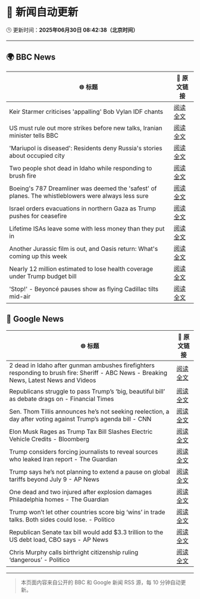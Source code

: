 # 🧠 新闻自动更新

🕒 更新时间：**2025年06月30日 08:42:38（北京时间）**

---

## 🌍 BBC News

| 🌐 标题 | 🔗 原文链接 |
|--------|-------------|
| Keir Starmer criticises 'appalling' Bob Vylan IDF chants | [阅读全文](https://www.bbc.com/news/articles/c33514nryy1o) |
| US must rule out more strikes before new talks, Iranian minister tells BBC | [阅读全文](https://www.bbc.com/news/articles/c20r18x8x05o) |
| 'Mariupol is diseased': Residents deny Russia's stories about occupied city | [阅读全文](https://www.bbc.com/news/articles/cq6912mqp1go) |
| Two people shot dead in Idaho while responding to brush fire | [阅读全文](https://www.bbc.com/news/articles/c9vrg9g2ll7o) |
| Boeing's 787 Dreamliner was deemed the 'safest' of planes. The whistleblowers were always less sure | [阅读全文](https://www.bbc.com/news/articles/cwyq7vgq2e5o) |
| Israel orders evacuations in northern Gaza as Trump pushes for ceasefire | [阅读全文](https://www.bbc.com/news/articles/ckg54klnyy3o) |
| Lifetime ISAs leave some with less money than they put in | [阅读全文](https://www.bbc.com/news/articles/c93kgye03j9o) |
| Another Jurassic film is out, and Oasis return: What's coming up this week | [阅读全文](https://www.bbc.com/news/articles/cjwnl9llnlno) |
| Nearly 12 million estimated to lose health coverage under Trump budget bill | [阅读全文](https://www.bbc.com/news/articles/cx2verel4nlo) |
| 'Stop!' - Beyoncé pauses show as flying Cadillac tilts mid-air | [阅读全文](https://www.bbc.com/news/articles/c20nqzxn4xqo) |

## 📰 Google News

| 🌐 标题 | 🔗 原文链接 |
|--------|-------------|
| 2 dead in Idaho after gunman ambushes firefighters responding to brush fire: Sheriff - ABC News - Breaking News, Latest News and Videos | [阅读全文](https://news.google.com/rss/articles/CBMirAFBVV95cUxOMmxNaEU4Y01WMC1VR3dzVDlaVmdJQy1TUTFJM2FzeVlZbjdIQXN4U0tZYUxhTGJzdXJDXzNVSWlyT193SkRCeVJSVlpVV2lhQTlobEF3encxenlzOFFJblZSc1RRaGlNSmYwX0g2SjVPUkRiTEhLMVNnc1haWXRBMXNkeExsM2RIVXlMNXdLQzBLRWNoSGZGdnhvNnZrRndwZ01JeDdFdjllX2oy0gGyAUFVX3lxTE5iYVBQOFRRaGh1Ynd0UDNteF8tYzZ0bHB5Y213RFhNLVlFeUNVb05PVFRiazNyY3ppV2hzSl9iYnBXRjdRX2FQVmN0RVZfdEVVWWV5UV9EOEVQLXFYVTdRb1h3ZW5NWG1nRURsWlVIQzhLb0ZuSzFCQThaNFIyMFgwTzZKeERkcjVPa296bzVoQzQ3cExMWVdha25rMzc3VzFGMXU4LVRwZlR5ZmlKNWd5T2c?oc=5) |
| Republicans struggle to pass Trump’s ‘big, beautiful bill’ as debate drags on - Financial Times | [阅读全文](https://news.google.com/rss/articles/CBMicEFVX3lxTE1oRjhOZVE4alNHbU1XYnY5VVhZc3lFdmlZRWZralVmMDJSMVdlaGZsLTVQSzB2bi1GYVBKLWc1blI5ZGhiSmV5T2pLMXBDWjYya1VGeXFTTVB3U2tPblB2RXJRQm5kaEEwRTRZWlhTWWs?oc=5) |
| Sen. Thom Tillis announces he’s not seeking reelection, a day after voting against Trump’s agenda bill - CNN | [阅读全文](https://news.google.com/rss/articles/CBMif0FVX3lxTE1hdHpzZ1NRblE0cmNLVTlWdEdoQ1pFNF9LMGdQSFF5RndFZV84Z1dhUFYtWDJCVGhJNjNDM0cyYnhUXzJSWWUxUDV4eHB3WTVWdE84Q3VfSi1hbzVGODVuUVp2MTRZMWhUclduczBZUjI0SzRHWVdWeTZrOXN6YTjSAYQBQVVfeXFMTUQzck5LRFpveUNkdXNvMjRnWUxXckRSbHBsWGJqVno3RnNJZE1FN3ZZalBmREd2YVh5NWRrVkFDN01XUFUzckUyNGtQOWtSSVRtclpYekJ2NnZqeGNneWJEWXZZRnE1dWJBZ1ZCV2JTUVF5clNHTXBoekkyQWdxbGJQZlJZ?oc=5) |
| Elon Musk Rages as Trump Tax Bill Slashes Electric Vehicle Credits - Bloomberg | [阅读全文](https://news.google.com/rss/articles/CBMisgFBVV95cUxOb3FUeS1hR1hONHBCLVZUUVFxQU5vWFVmRWotTk5LS3lBeF9GZ3FFa3p2MVo2blJuQm82Ym1Iel96TjdGRzI0bU9FVmFtX2QxX1g3OGhubF9rb2UtYzNldnRDZXZDbkNGZGFUX0llVW03MTNTRmhBcUJuN011WGd5VVBIR1FON3ZsdXZlNWlhVEI4VU9ERmtGT1Y3RVBEcjhZUkFqbUROZGhkTzl1UUtSX3pR?oc=5) |
| Trump considers forcing journalists to reveal sources who leaked Iran report - The Guardian | [阅读全文](https://news.google.com/rss/articles/CBMiiAFBVV95cUxOeUdKazgxMVZjRXFlSERHTzVNdGtwU2ZoaEd1WGJCNFlMZWZxdUFJR1E3RG1URFlZYXdCOTB4cTZad3hVbEVtTFdWQnE2SzM3cUdnVlU1UEdEOVlaSDZOYVVaYV9jNGUzUXNFdUY0eXVMOWhGMEthZjNnYnlsM0txZTlfWHI1bFZv?oc=5) |
| Trump says he’s not planning to extend a pause on global tariffs beyond July 9 - AP News | [阅读全文](https://news.google.com/rss/articles/CBMirgFBVV95cUxORTFySDVpVlBydGQ5YlZlOVBwdDhaS2xpOFZJWEU5d185U2VIRWVQeGthUlY0MGtpWUp3V083aGhoak9IQjIzQWVzZlhQc2laa3BvRTZlRFpna2tFWV9sbVZpV3hkWDJlaVNORkIyeVUxcmY0V083YkhNZE1INmpKNlhiRldYS2toNW5hYzlPaTZtRHdQWDhJSGxFM09ub1ZjcHdFMkpSU3QwSlJtd3c?oc=5) |
| One dead and two injured after explosion damages Philadelphia homes - The Guardian | [阅读全文](https://news.google.com/rss/articles/CBMiggFBVV95cUxOU0pic2hWSElhYl9DY3piRHBaNC1tVzUtOVFJeTJGX1BHaFdiZm5UWVJsaDBMb1hVWjhkWGdOa21SQmw1WkQyRVNOdk02NjR0MkpVUlF3VmVPaVVhS1dyYU1kdkctRGdWQjl4SlE5V1ZPbW5EWmVxRHoxQkIxSGFEbWdR?oc=5) |
| Trump won’t let other countries score big ‘wins’ in trade talks. Both sides could lose. - Politico | [阅读全文](https://news.google.com/rss/articles/CBMieEFVX3lxTE05MVVoZkRXMldnYWhrOW9ReXRUN0llVDZvZlFBYmdpY29uc1FKTmR3UnFuUGtNVFBZYTRtYVpkRl9Hdm1CeDR0ckxoOGdJMXQ2VmM1OV8xSGJlc085WDBiTEhIdlMwS082Zl8telI2WjBrVWloZjlmag?oc=5) |
| Republican Senate tax bill would add $3.3 trillion to the US debt load, CBO says - AP News | [阅读全文](https://news.google.com/rss/articles/CBMingFBVV95cUxNMkhwSFhFdk91bzJJd1lsVEl6MUprZkptYkJZMW5KMVM3d2wzNVljVFpkZFpWQzFVUDdsZ1YxOVFDelFIem1ld3JOUDFGa3VLZHE3Z2x2VklTZGw5R2N5cDh4TTBaWGZJTF9rb3pOYkZiSjNLRmlMTlNVVE9SZmhZVUctSzZXZGRnalROb0xieXF6LUVzVHVlQV9PZ3ZBUQ?oc=5) |
| Chris Murphy calls birthright citizenship ruling ‘dangerous’ - Politico | [阅读全文](https://news.google.com/rss/articles/CBMiogFBVV95cUxQaUN2SjNrbUM1RXVwclJ2NzhBcU9iQXhqdlZWd25fSFppWUZnYkxXY1lPU2hKZ2FIRFBaLWFNVF9LbmlIa2hqT1dHalFubmRMTjNoWDRMZ2hvbnlyUmEyeEdFMjgwMkQ0clJ6c2lzY0tvZG04SkNaSHhoZDlKVnZPaElPMmdGZC1CRDZ5dG51UHlFTFh0V0g5enk3c0NWd1NMakE?oc=5) |

---
> 本页面内容来自公开的 BBC 和 Google 新闻 RSS 源，每 10 分钟自动更新。